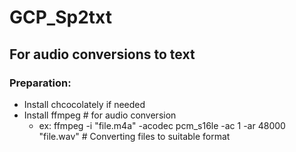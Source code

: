 # GCP_Sp2txt
For audio conversions to text
---

### Preparation:
- Install chcocolately if needed
- Install ffmpeg	# for audio conversion
  - ex: ffmpeg -i "file.m4a" -acodec pcm_s16le -ac 1 -ar 48000 "file.wav"    # Converting files to suitable format



